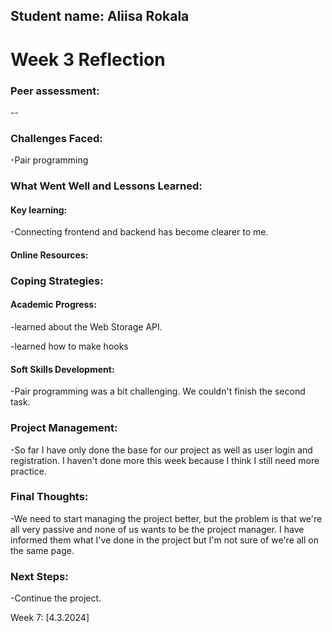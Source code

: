 ## Student name: Aliisa Rokala

# Week 3 Reflection

### Peer assessment:

--

### Challenges Faced:

-Pair programming

### What Went Well and Lessons Learned:

#### Key learning:

-Connecting frontend and backend has become clearer to me.

#### Online Resources:

### Coping Strategies:

#### Academic Progress:

-learned about the Web Storage API.

-learned how to make hooks

#### Soft Skills Development:

-Pair programming was a bit challenging. We couldn't finish the second task.

### Project Management:

-So far I have only done the base for our project as well as user login and registration. I haven't done more this week because I think I still need more practice.

### Final Thoughts:

-We need to start managing the project better, but the problem is that we're all very passive and none of us wants to be the project manager. I have informed them what I've done in the project but I'm not sure of we're all on the same page.

### Next Steps:

-Continue the project.

Week 7: [4.3.2024]
